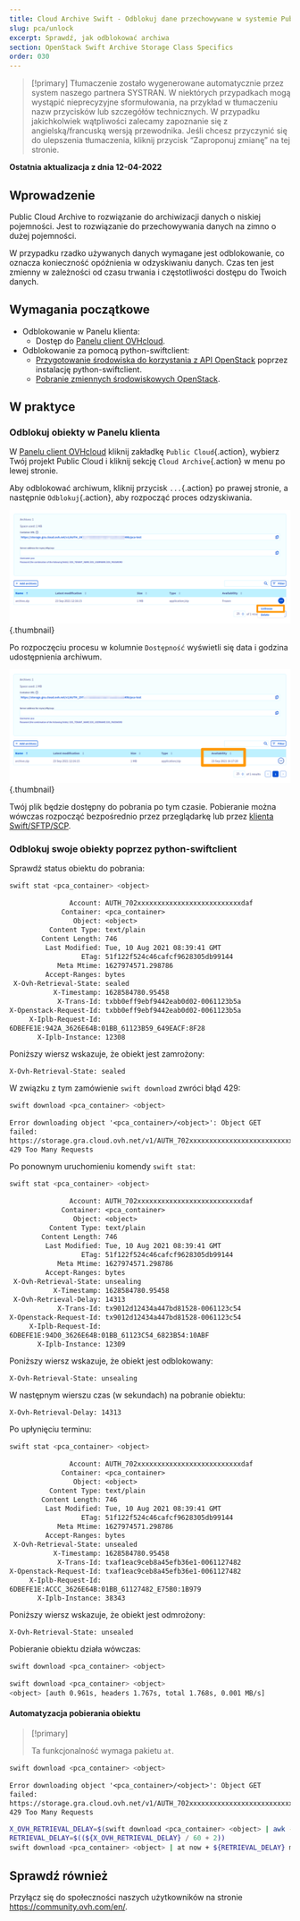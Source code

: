 ```yaml
---
title: Cloud Archive Swift - Odblokuj dane przechowywane w systemie Public Cloud Archive
slug: pca/unlock
excerpt: Sprawdź, jak odblokować archiwa
section: OpenStack Swift Archive Storage Class Specifics
order: 030
---
```


> [!primary]
> Tłumaczenie zostało wygenerowane automatycznie przez system naszego partnera SYSTRAN. W niektórych przypadkach mogą wystąpić nieprecyzyjne sformułowania, na przykład w tłumaczeniu nazw przycisków lub szczegółów technicznych. W przypadku jakichkolwiek wątpliwości zalecamy zapoznanie się z angielską/francuską wersją przewodnika. Jeśli chcesz przyczynić się do ulepszenia tłumaczenia, kliknij przycisk “Zaproponuj zmianę” na tej stronie.
> 

**Ostatnia aktualizacja z dnia 12-04-2022**

## Wprowadzenie

Public Cloud Archive to rozwiązanie do archiwizacji danych o niskiej pojemności. Jest to rozwiązanie do przechowywania danych na zimno o dużej pojemności.

W przypadku rzadko używanych danych wymagane jest odblokowanie, co oznacza konieczność opóźnienia w odzyskiwaniu danych. Czas ten jest zmienny w zależności od czasu trwania i częstotliwości dostępu do Twoich danych.

## Wymagania początkowe

- Odblokowanie w Panelu klienta:
    - Dostęp do [Panelu client OVHcloud](https://www.ovh.com/auth/?action=gotomanager&from=https://www.ovh.pl/&ovhSubsidiary=pl).
- Odblokowanie za pomocą python-swiftclient:
    - [Przygotowanie środowiska do korzystania z API OpenStack](https://docs.ovh.com/pl/public-cloud/przygotowanie_srodowiska_dla_api_openstack/) poprzez instalację python-swiftclient.
    - [Pobranie zmiennych środowiskowych OpenStack](https://docs.ovh.com/pl/public-cloud/zmienne-srodowiskowe-openstack/).

## W praktyce

### Odblokuj obiekty w Panelu klienta

W [Panelu client OVHcloud](https://www.ovh.com/auth/?action=gotomanager&from=https://www.ovh.pl/&ovhSubsidiary=pl) kliknij zakładkę `Public Cloud`{.action}, wybierz Twój projekt Public Cloud i kliknij sekcję `Cloud Archive`{.action} w menu po lewej stronie.

Aby odblokować archiwum, kliknij przycisk `...`{.action} po prawej stronie, a następnie `Odblokuj`{.action}, aby rozpocząć proces odzyskiwania.

![odwadnianie](images/unfreeze.png){.thumbnail}

Po rozpoczęciu procesu w kolumnie `Dostępność` wyświetli się data i godzina udostępnienia archiwum.

![okres przed odblokowaniem](images/unfreeze_result.png){.thumbnail}

Twój plik będzie dostępny do pobrania po tym czasie. Pobieranie można wówczas rozpocząć bezpośrednio przez przeglądarkę lub przez [klienta Swift/SFTP/SCP](https://docs.ovh.com/pl/storage/pca/sftp/).

### Odblokuj swoje obiekty poprzez python-swiftclient

Sprawdź status obiektu do pobrania:

```bash
swift stat <pca_container> <object>
```

```
               Account: AUTH_702xxxxxxxxxxxxxxxxxxxxxxxxxxdaf
             Container: <pca_container>
                Object: <object>
          Content Type: text/plain
        Content Length: 746
         Last Modified: Tue, 10 Aug 2021 08:39:41 GMT
                  ETag: 51f122f524c46cafcf9628305db99144
            Meta Mtime: 1627974571.298786
         Accept-Ranges: bytes
 X-Ovh-Retrieval-State: sealed
           X-Timestamp: 1628584780.95458
            X-Trans-Id: txbb0eff9ebf9442eab0d02-0061123b5a
X-Openstack-Request-Id: txbb0eff9ebf9442eab0d02-0061123b5a
     X-Iplb-Request-Id: 6DBEFE1E:942A_3626E64B:01BB_61123B59_649EACF:8F28
       X-Iplb-Instance: 12308
```

Poniższy wiersz wskazuje, że obiekt jest zamrożony:

```
X-Ovh-Retrieval-State: sealed
```

W związku z tym zamówienie `swift download` zwróci błąd 429:

```bash
swift download <pca_container> <object>
```
```
Error downloading object '<pca_container>/<object>': Object GET failed: https://storage.gra.cloud.ovh.net/v1/AUTH_702xxxxxxxxxxxxxxxxxxxxxxxxxxdaf/<pca_container>/<object> 429 Too Many Requests
```

Po ponownym uruchomieniu komendy `swift stat`:

```bash
swift stat <pca_container> <object>
```

```
               Account: AUTH_702xxxxxxxxxxxxxxxxxxxxxxxxxxdaf
             Container: <pca_container>
                Object: <object>
          Content Type: text/plain
        Content Length: 746
         Last Modified: Tue, 10 Aug 2021 08:39:41 GMT
                  ETag: 51f122f524c46cafcf9628305db99144
            Meta Mtime: 1627974571.298786
         Accept-Ranges: bytes
 X-Ovh-Retrieval-State: unsealing
           X-Timestamp: 1628584780.95458
 X-Ovh-Retrieval-Delay: 14313
            X-Trans-Id: tx9012d12434a447bd81528-0061123c54
X-Openstack-Request-Id: tx9012d12434a447bd81528-0061123c54
     X-Iplb-Request-Id: 6DBEFE1E:94D0_3626E64B:01BB_61123C54_6823B54:10ABF
       X-Iplb-Instance: 12309
```

Poniższy wiersz wskazuje, że obiekt jest odblokowany:

```
X-Ovh-Retrieval-State: unsealing
```

W następnym wierszu czas (w sekundach) na pobranie obiektu:

```
X-Ovh-Retrieval-Delay: 14313
```

Po upłynięciu terminu:

```bash
swift stat <pca_container> <object>
```

```
               Account: AUTH_702xxxxxxxxxxxxxxxxxxxxxxxxxxdaf
             Container: <pca_container>
                Object: <object>
          Content Type: text/plain
        Content Length: 746
         Last Modified: Tue, 10 Aug 2021 08:39:41 GMT
                  ETag: 51f122f524c46cafcf9628305db99144
            Meta Mtime: 1627974571.298786
         Accept-Ranges: bytes
 X-Ovh-Retrieval-State: unsealed
           X-Timestamp: 1628584780.95458
            X-Trans-Id: txaf1eac9ceb8a45efb36e1-0061127482
X-Openstack-Request-Id: txaf1eac9ceb8a45efb36e1-0061127482
     X-Iplb-Request-Id: 6DBEFE1E:ACCC_3626E64B:01BB_61127482_E75B0:1B979
       X-Iplb-Instance: 38343
```

Poniższy wiersz wskazuje, że obiekt jest odmrożony:

```
X-Ovh-Retrieval-State: unsealed
```

Pobieranie obiektu działa wówczas:

```bash
swift download <pca_container> <object>
```

```bash
swift download <pca_container> <object>
<object> [auth 0.961s, headers 1.767s, total 1.768s, 0.001 MB/s]
```

#### Automatyzacja pobierania obiektu

> [!primary]
>
> Ta funkcjonalność wymaga pakietu `at`.
>

```bash
swift download <pca_container> <object>
```
```
Error downloading object '<pca_container>/<object>': Object GET failed: https://storage.gra.cloud.ovh.net/v1/AUTH_702xxxxxxxxxxxxxxxxxxxxxxxxxxdaf/<pca_container>/<object> 429 Too Many Requests
```

```bash
X_OVH_RETRIEVAL_DELAY=$(swift download <pca_container> <object> | awk -F ": " '/X-Ovh-Retrieval-Delay/ {print $2}'
RETRIEVAL_DELAY=$((${X_OVH_RETRIEVAL_DELAY} / 60 + 2))
swift download <pca_container> <object> | at now + ${RETRIEVAL_DELAY} minutes
```

## Sprawdź również

Przyłącz się do społeczności naszych użytkowników na stronie <https://community.ovh.com/en/>.
